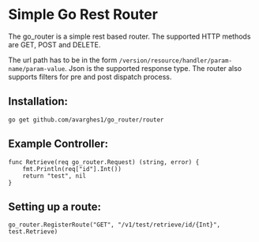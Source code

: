 Simple Go Rest Router
=====================

The go_router is a simple rest based router. The supported HTTP methods are GET, POST and DELETE.

The url path has to be in the form `/version/resource/handler/param-name/param-value`.
Json is the supported response type. The router also supports filters for pre and post dispatch process.

Installation:
---

`go get github.com/avarghes1/go_router/router`


Example Controller:
---

```
func Retrieve(req go_router.Request) (string, error) {
    fmt.Println(req["id"].Int())
    return "test", nil
}
```

Setting up a route:
---

```
go_router.RegisterRoute("GET", "/v1/test/retrieve/id/{Int}", test.Retrieve)
```
